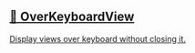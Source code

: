 ## [📄️<!-- --> <!-- -->OverKeyboardView](/react-native-keyboard-controller/pr-preview/pr-1143/docs/api/views/over-keyboard-view.md)

[Display views over keyboard without closing it.](/react-native-keyboard-controller/pr-preview/pr-1143/docs/api/views/over-keyboard-view.md)
